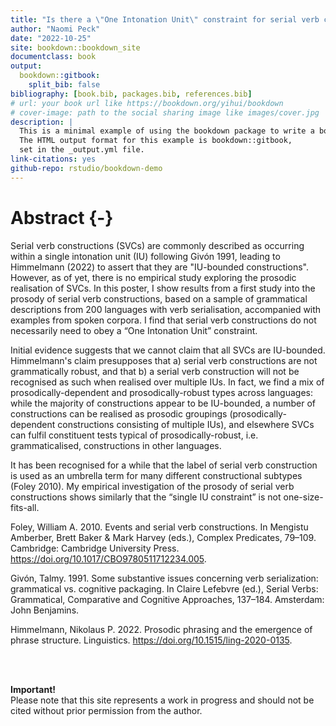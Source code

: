 ```yaml
--- 
title: "Is there a \"One Intonation Unit\" constraint for serial verb constructions?"
author: "Naomi Peck"
date: "2022-10-25"
site: bookdown::bookdown_site
documentclass: book
output:
  bookdown::gitbook:
    split_bib: false
bibliography: [book.bib, packages.bib, references.bib]
# url: your book url like https://bookdown.org/yihui/bookdown
# cover-image: path to the social sharing image like images/cover.jpg
description: |
  This is a minimal example of using the bookdown package to write a book.
  The HTML output format for this example is bookdown::gitbook,
  set in the _output.yml file.
link-citations: yes
github-repo: rstudio/bookdown-demo
---
```


# Abstract {-}



Serial verb constructions (SVCs) are commonly described as occurring within a single intonation unit (IU) following Givón 1991, leading to Himmelmann (2022) to assert that they are "IU-bounded constructions". However, as of yet, there is no empirical study exploring the prosodic realisation of SVCs. In this poster, I show results from a first study into the prosody of serial verb constructions, based on a sample of grammatical descriptions from 200 languages with verb serialisation, accompanied with examples from spoken corpora. I find that serial verb constructions do not necessarily need to obey a “One Intonation Unit” constraint.

Initial evidence suggests that we cannot claim that all SVCs are IU-bounded. Himmelmann's claim presupposes that a) serial verb constructions are not grammatically robust, and that b) a serial verb construction will not be recognised as such when realised over multiple IUs. In fact, we find a mix of prosodically-dependent and prosodically-robust types across languages: while the majority of constructions appear to be IU-bounded, a number of constructions can be realised as prosodic groupings (prosodically-dependent constructions consisting of multiple IUs), and elsewhere SVCs can fulfil constituent tests typical of prosodically-robust, i.e. grammaticalised, constructions in other languages.

It has been recognised for a while that the label of serial verb construction is used as an umbrella term for many different constructional subtypes (Foley 2010). My empirical investigation of the prosody of serial verb constructions shows similarly that the “single IU constraint” is not one-size-fits-all. 

Foley, William A. 2010. Events and serial verb constructions. In Mengistu Amberber, Brett Baker & Mark Harvey (eds.), Complex Predicates, 79–109. Cambridge: Cambridge University Press. https://doi.org/10.1017/CBO9780511712234.005.

Givón, Talmy. 1991. Some substantive issues concerning verb serialization: grammatical vs. cognitive packaging. In Claire Lefebvre (ed.), Serial Verbs: Grammatical, Comparative and Cognitive Approaches, 137–184. Amsterdam: John Benjamins.

Himmelmann, Nikolaus P. 2022. Prosodic phrasing and the emergence of phrase structure. Linguistics. https://doi.org/10.1515/ling-2020-0135.

<br><br>
<div class="alert alert-warning">
  <strong>Important!</strong><br> Please note that this site represents a work in progress and should not be cited without prior permission from the author.
</div>




